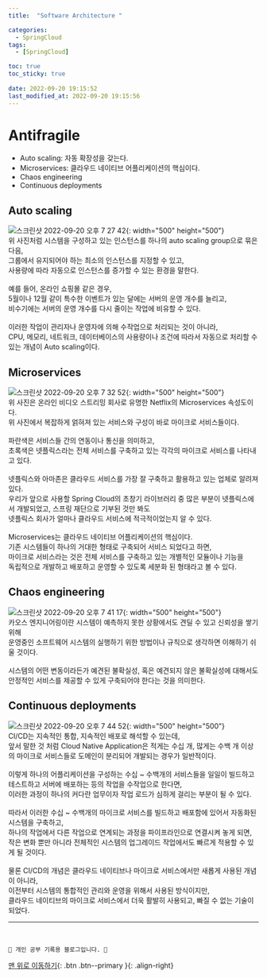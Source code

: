 ```yaml
---
title:  "Software Architecture "

categories:
  - SpringCloud
tags:
  - [SpringCloud]

toc: true
toc_sticky: true
 
date: 2022-09-20 19:15:52
last_modified_at: 2022-09-20 19:15:56
---
```


# Antifragile
- Auto scaling: 자동 확장성을 갖는다.
- Microservices: 클라우드 네이티브 어플리케이션의 핵심이다.
- Chaos engineering
- Continuous deployments

## Auto scaling
![스크린샷 2022-09-20 오후 7 27 42](https://user-images.githubusercontent.com/59405576/191234756-229f90a8-99a0-4bfb-a2c6-fad1c8c09187.png){: width="500" height="500"}<br>
위 사진처럼 시스템을 구성하고 있는 인스턴스를 하나의 auto scaling group으로 묶은 다음,<br>
그룹에서 유지되어야 하는 최소의 인스턴스를 지정할 수 있고,<br>
사용량에 따라 자동으로 인스턴스를 증가할 수 있는 환경을 말한다.<br><br>
예를 들어, 온라인 쇼핑몰 같은 경우,<br>
5월이나 12월 같이 특수한 이벤트가 있는 달에는 서버의 운영 개수를 늘리고,<br>
비수기에는 서버의 운영 개수를 다시 줄이는 작업에 비유할 수 있다.<br><br>
이러한 작업이 관리자나 운영자에 의해 수작업으로 처리되는 것이 아니라,<br>
CPU, 메모리, 네트워크, 데이터베이스의 사용량이나 조건에 따라서 자동으로 처리할 수 있는 개념이 Auto scaling이다.

## Microservices
![스크린샷 2022-09-20 오후 7 32 52](https://user-images.githubusercontent.com/59405576/191235859-c54adb48-4fdd-4024-84d0-530dbfcd6659.png){: width="500" height="500"}<br>
위 사진은 온라인 비디오 스트리밍 회사로 유명한 Netflix의 Microservices 속성도이다.<br>
위 사진에서 복잡하게 얽혀져 있는 서비스와 구성이 바로 마이크로 서비스들이다.<br><br>
파란색은 서비스들 간의 연동이나 통신을 의미하고,<br>
초록색은 넷플릭스라는 전체 서비스를 구축하고 있는 각각의 마이크로 서비스를 나타내고 있다.<br><br>
넷플릭스와 아마존은 클라우드 서비스를 가장 잘 구축하고 활용하고 있는 업체로 알려져 있다.<br>
우리가 앞으로 사용할 Spring Cloud의 초창기 라이브러리 중 많은 부분이 넷플릭스에서 개발되었고, 스프링 재단으로 기부된 것만 봐도<br>
넷플릭스 회사가 얼마나 클라우드 서비스에 적극적이었는지 알 수 있다.<br><br>
Microservices는 클라우드 네이티브 어플리케이션의 핵심이다.<br>
기존 시스템들이 하나의 거대한 형태로 구축되어 서비스 되었다고 하면,<br>
마이크로 서비스라는 것은 전체 서비스를 구축하고 있는 개별적인 모듈이나 기능을 <br>
독립적으로 개발하고 배포하고 운영할 수 있도록 세분화 된 형태라고 볼 수 있다.

## Chaos engineering
![스크린샷 2022-09-20 오후 7 41 17](https://user-images.githubusercontent.com/59405576/191237421-fec94881-c822-40e4-b5b1-ce3a0dda8785.png){: width="500" height="500"}<br>
카오스 엔지니어링이란 시스템이 예측하지 못한 상황에서도 견딜 수 있고 신뢰성을 쌓기 위해 <br>
운영중인 소프트웨어 시스템의 실행하기 위한 방법이나 규칙으로 생각하면 이해하기 쉬울 것이다.<br><br>
시스템의 어떤 변동이라든가 예견된 불확실성, 혹은 예견되지 않은 불확실성에 대해서도 <br>
안정적인 서비스를 제공할 수 있게 구축되어야 한다는 것을 의미한다.<br>

## Continuous deployments
![스크린샷 2022-09-20 오후 7 44 52](https://user-images.githubusercontent.com/59405576/191238070-3180e6b2-edcc-44cb-8670-fbc4e9da8408.png){: width="500" height="500"}<br>
CI/CD는 지속적인 통합, 지속적인 배포로 해석할 수 있는데,<br>
앞서 말한 것 처럼 Cloud Native Application은 적게는 수십 개, 많게는 수백 개 이상의 마이크로 서비스들로 도메인이 분리되어 개발되는 경우가 일반적이다.<br><br>
이렇게 하나의 어플리케이션을 구성하는 수십 ~ 수백개의 서비스들을 일일이 빌드하고 테스트하고 서버에 배포하는 등의 작업을 수작업으로 한다면,<br>
이러한 과정이 하나의 커다란 업무이자 작업 로드가 심하게 걸리는 부분이 될 수 있다.<br><br>
따라서 이러한 수십 ~ 수백개의 마이크로 서비스를 빌드하고 배포함에 있어서 자동화된 시스템을 구축하고,<br>
하나의 작업에서 다른 작업으로 연계되는 과정을 파이프라인으로 연결시켜 놓게 되면,<br>
작은 변화 뿐만 아니라 전체적인 시스템의 업그레이드 작업에서도 빠르게 적용할 수 있게 될 것이다.<br><br>
물론 CI/CD의 개념은 클라우드 네이티브나 마이크로 서비스에서만 새롭게 사용된 개념이 아니라,<br>
이전부터 시스템의 통합적인 관리와 운영을 위해서 사용된 방식이지만,<br>
클라우드 네이티브의 마이크로 서비스에서 더욱 활발히 사용되고, 빠질 수 없는 기술이 되었다.







***
<br>


    💛 개인 공부 기록용 블로그입니다. 👻

[맨 위로 이동하기](#){: .btn .btn--primary }{: .align-right}